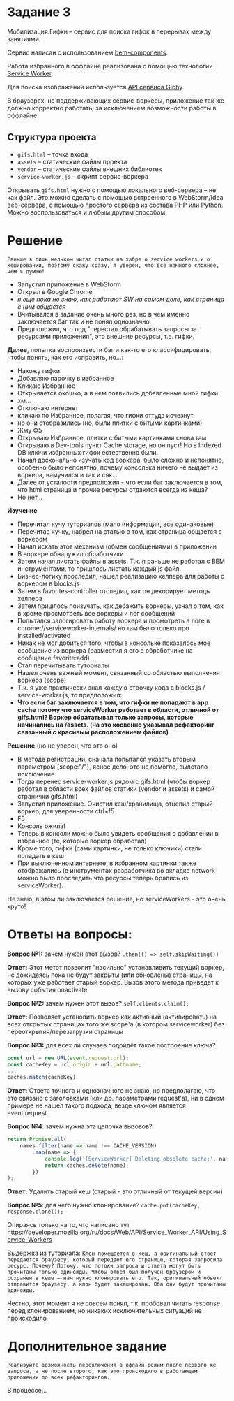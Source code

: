 # Задание 3

Мобилизация.Гифки – сервис для поиска гифок в перерывах между занятиями.

Сервис написан с использованием [bem-components](https://ru.bem.info/platform/libs/bem-components/5.0.0/).

Работа избранного в оффлайне реализована с помощью технологии [Service Worker](https://developer.mozilla.org/ru/docs/Web/API/Service_Worker_API/Using_Service_Workers).

Для поиска изображений используется [API сервиса Giphy](https://github.com/Giphy/GiphyAPI).

В браузерах, не поддерживающих сервис-воркеры, приложение так же должно корректно работать, 
за исключением возможности работы в оффлайне.

## Структура проекта

  * `gifs.html` – точка входа
  * `assets` – статические файлы проекта
  * `vendor` –  статические файлы внешних библиотек
  * `service-worker.js` – скрипт сервис-воркера

Открывать `gifs.html` нужно с помощью локального веб-сервера – не как файл. 
Это можно сделать с помощью встроенного в WebStorm/Idea веб-сервера, с помощью простого сервера
из состава PHP или Python. Можно воспользоваться и любым другим способом.



# Решение
`Раньше я лишь мельком читал статьи на хабре о service workers и о кешировании, поэтому скажу сразу, я уверен, что все намного сложнее, чем я думаю!`

- Запустил приложение в WebStorm
- Открыл в Google Chrome
- *я еще пока не знаю, как работают SW на самом деле, как страница с ним общается*
- Вчитывался в задание очень много раз, но в чем именно заключается баг так и не понял однозначно.  
- Предположил, что под "перестал обрабатывать запросы за ресурсами приложения", это внешние ресурсы, т.е. гифки.

**Далее**, попытка воспроизвести баг и как-то его классифицировать, чтобы понять, как его исправить, но...:
- Нахожу гифки
- Добавляю парочку в избранное
- Кликаю Избранное
- Открывается окошко, а в нем появились добавленные мной гифки
- хм...
- Отключаю интернет
- кликаю по Избранное, полагая, что гифки оттуда исчезнут
- но они отобразились (но, были плитки с битыми картинками)
- Жму Ф5
- Открываю Избранное, плитки с битыми картинками снова там
- Открываю в Dev-tools пункт Cache storage, но он пуст! Но в Indexed DB ключи избранных гифок естественно были.
- Начал досконально изучать код воркера, было сложно и непонятно, особенно было непонятно, почему консолька ничего не выдает из воркера, намучился и так и сяк...
- Далее от усталости предположил - что если баг заключается в том, что html страница и прочие ресурсы отдаются всегда из кеша?
- Но нет...

**Изучение**
- Перечитал кучу туториалов (мало информации, все одинаковые)
- Перечитав кучку, набрел на статью о том, как страница общается с воркером
- Начал искать этот механизм (обмен сообщениями) в приложении
- В воркере обнаружил обработчики
- Затем начал листать файлы в assets. Т.к. я раньше не работал с BEM инструментами, то пришлось листать каждый js файл. 
- Бизнес-логику проследил, нашел реализацию хелпера для работы с воркером в blocks.js
- Затем в favorites-controller отследил, как он декорирует методы хелпера
- Затем пришлось поизучать, как дебажить воркеры, узнал о том, как в хроме просмотреть все воркеры и лог сообщений
- Попытался залогировать работу воркера и посмотреть в логе в chrome://serviceworker-internals/ но там было только про Installed/activated
- Никак не мог добиться того, чтобы в консольке показалось мое сообщение из воркера (разместил я его в обработчике на сообщение favorite:add)
- Стал перечитывать туториалы
- Нашел очень важный момент, связанный со областью выполнения воркера (scope)
- Т.к. я уже практически знал каждую строчку кода в blocks.js / service-worker.js, то предположил:
- **Что если баг заключается в том, что гифки не попадают в app cache потому что serviceWorker работает в области, отличной от gifs.html? Воркер обрататывал только запросы, которые начинались на /assets. (на это косвенно указывал рефакторинг связанный с красивым расположением файлов)**

**Решение** (но не уверен, что это оно)
- В методе регистрации, сначала попытался указать вторым параметром {scope:"/"}, ясное дело, это не помогло, вылетало исключение.
- Тогда перенес service-worker.js рядом с gifs.html (чтобы воркер работал в области всех файлов статики (vendor и assets) и самой странички gifs.html)
- Запустил приложение. Очистил кеш/хранилища, отцепил старый воркер, для уверенности ctrl+f5
- F5
- Консоль ожила! 
- Теперь в консоли можно было увидеть сообщения о добавлении в избранное (те, которые воркер обработал)
- Кроме того, гифки (сами картинки, не только ключики) стали попадать в кеш
- При выключенном интернете, в избранном картинки также отображались (в инструментах разработчика во вкладке network можно было проследить что ресурсы теперь брались из serviceWorker).

Не знаю, в этом ли заключается решение, но serviceWorkers - это очень круто!




# Ответы на вопросы:
**Вопрос №1:** зачем нужен этот вызов?
`.then(() => self.skipWaiting())`

**Ответ:** 
Этот метот позволит "насильно" устанавливить текущий воркер,
не дожидаясь пока не будут закрыты (или обновлены) страницы, на которых уже работает старый воркер.
Вызов этого метода приведет к вызову события onactivate
 
 
**Вопрос №2:** зачем нужен этот вызов?
`self.clients.claim();`

**Ответ:** 
Позволяет установить воркер как активный (активировать) на всех открытых
страницах того же scope'а (в котором serviceworker) без переоткрытия/перезагрузки страницы


**Вопрос №3:** для всех ли случаев подойдёт такое построение ключа?
```javascript
const url = new URL(event.request.url);
const cacheKey = url.origin + url.pathname;
...
caches.match(cacheKey)
```
**Ответ:** 
Ответа точного и однозначного не знаю, но предполагаю, что это связано с заголовками (или др. параметрами request'а), ни в одном примере не нашел такого подхода, везде ключом является event.request

**Вопрос №4**: зачем нужна эта цепочка вызовов?
```javascript
return Promise.all(
    names.filter(name => name !== CACHE_VERSION)
        .map(name => {
            console.log('[ServiceWorker] Deleting obsolete cache:', name);
            return caches.delete(name);
        })
);
```
**Ответ:**
Удалить старый кеш (старый - это отличный от текущей версии)


**Вопрос №5**: для чего нужно клонирование?
`cache.put(cacheKey, response.clone());`

Опираясь только на то, что написано тут
https://developer.mozilla.org/ru/docs/Web/API/Service_Worker_API/Using_Service_Workers

Выдержка из туториала:
`Клон помещается в кеш, а оригинальный ответ передается браузеру, который передает его странице,
которая запросила ресурс.
Почему? Потому, что потоки запроса и ответа могут быть прочитаны только единожды. Чтобы ответ был
получен браузером и сохранен в кеше — нам нужно клонировать его. Так, оригинальный объект
отправится браузеру, а клон будет закеширован. Оба они будут прочитаны единожды.`

Честно, этот момент я не совсем понял, т.к. пробовал читать response перед клонированием, но
никаких исключительных ситуаций не происходило

                    

# Дополнительное задание
`Реализуйте возможность переключения в офлайн-режим после первого же запроса, а не после второго, как это происходило в работающем приложении до всех рефакторингов.`

В процессе...
